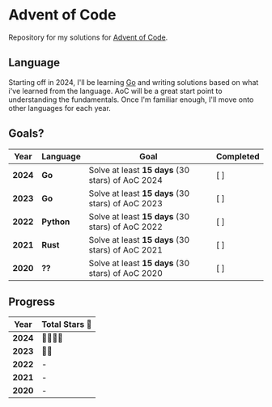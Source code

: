 # Advent of Code
Repository for my solutions for [Advent of Code](https://adventofcode.com). 

## Language
Starting off in 2024, I'll be learning [Go]([https://adventofcode.com](https://go.dev/)) and writing solutions based on what i've learned from the language. AoC will be a great start point to understanding the fundamentals. Once I'm familiar enough, I'll move onto other languages for each year.

## Goals?
| Year       | Language   | Goal                                      | Completed |
|------------|------------|------------------------------------------| ----------- |
| **2024**   | **Go** | Solve at least **15 days** (30 stars) of AoC 2024 | [ ] |
| **2023**   | **Go** | Solve at least **15 days** (30 stars) of AoC 2023     | [ ] |
| **2022**   | **Python** | Solve at least **15 days** (30 stars) of AoC 2022     | [ ] |
| **2021**   | **Rust** | Solve at least **15 days** (30 stars) of AoC 2021     | [ ] |
| **2020**   | **??** | Solve at least **15 days** (30 stars) of AoC 2020     | [ ] |

## Progress
| Year       | Total Stars 🌟 |
|------------|---------------|
| **2024**   | 🌟🌟🌟🌟         |
| **2023**   | 🌟🌟          |
| **2022**   | -            |
| **2021**   | -            |
| **2020**   | -            |
